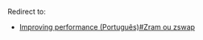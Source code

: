 Redirect to:

*   [Improving performance (Português)#Zram ou zswap](/index.php/Improving_performance_(Portugu%C3%AAs)#Zram_ou_zswap "Improving performance (Português)")